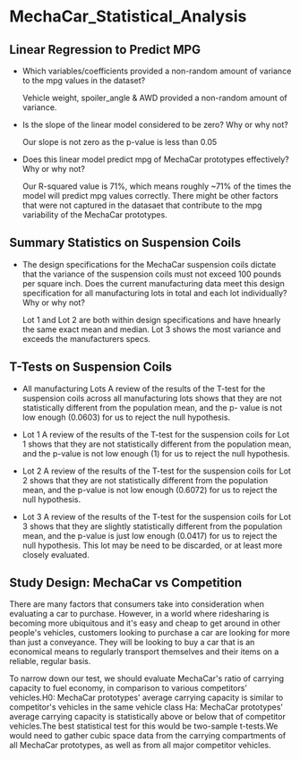 # MechaCar_Statistical_Analysis

## Linear Regression to Predict MPG

- Which variables/coefficients provided a non-random amount of variance to the mpg values in the dataset?

    Vehicle weight, spoiler_angle & AWD provided a non-random amount of variance. 

- Is the slope of the linear model considered to be zero? Why or why not?

   Our slope is not zero as the p-value is less than 0.05
   
- Does this linear model predict mpg of MechaCar prototypes effectively? Why or why not?

    Our R-squared value is 71%, which means roughly ~71% of the times the model will predict mpg values correctly. There might be other factors that were not captured in the           datasaet that contribute to the mpg variability of the MechaCar prototypes.
    
## Summary Statistics on Suspension Coils
- The design specifications for the MechaCar suspension coils dictate that the variance of the suspension coils must not exceed 100 pounds per square inch. Does the current         manufacturing data meet this design specification for all manufacturing lots in total and each lot individually? Why or why not?

  Lot 1 and Lot 2 are both within design specifications and have hnearly the same exact mean and median. Lot 3 shows the most variance and exceeds the manufacturers specs.

## T-Tests on Suspension Coils
- All manufacturing Lots
  A review of the results of the T-test for the suspension coils across all manufacturing lots shows that they are not statistically different from the population mean, and the p-   value is not low enough (0.0603) for us to reject the null hypothesis.


- Lot 1
  A review of the results of the T-test for the suspension coils for Lot 1 shows that they are not statistically different from the population mean, and the p-value is not low       enough (1) for us to reject the null hypothesis.
  
  
- Lot 2
  A review of the results of the T-test for the suspension coils for Lot 2 shows that they are not statistically different from the population mean, and the p-value is not low       enough (0.6072) for us to reject the null hypothesis.

- Lot 3
  A review of the results of the T-test for the suspension coils for Lot 3 shows that they are slightly statistically different from the population mean, and the p-value is just     low enough (0.0417) for us to reject the null hypothesis. This lot may be need to be discarded, or at least more closely evaluated.
  
## Study Design: MechaCar vs Competition
There are many factors that consumers take into consideration when evaluating a car to purchase. However, in a world where ridesharing is becoming more ubiquitous and it's easy and cheap to get around in other people's vehicles, customers looking to purchase a car are looking for more than just a conveyance. They will be looking to buy a car that is an economical means to regularly transport themselves and their items on a reliable, regular basis.

To narrow down our test, we should evaluate MechaCar's ratio of carrying capacity to fuel economy, in comparison to various competitors' vehicles.H0: MechaCar prototypes' average carrying capacity is similar to competitor's vehicles in the same vehicle class Ha: MechaCar prototypes' average carrying capacity is statistically above or below that of competitor vehicles.The best statistical test for this would be two-sample t-tests.We would need to gather cubic space data from the carrying compartments of all MechaCar prototypes, as well as from all major competitor vehicles.
